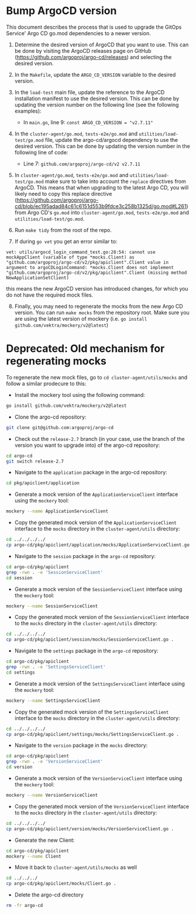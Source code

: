 # Bump ArgoCD version

This document describes the process that is used to upgrade the GitOps Service' Argo CD go.mod dependencies to a newer version.

1. Determine the desired version of ArgoCD that you want to use. This can be done by visiting the ArgoCD releases page on GitHub (<https://github.com/argoproj/argo-cd/releases>) and selecting the desired version.

2. In the `Makefile`, update the `ARGO_CD_VERSION` variable to the desired version.

3. In the `load-test` main file, update the reference to the ArgoCD installation manifest to use the desired version. This can be done by updating the version number on the following line (see the following examples):

    - In `main.go`, line 9: `const ARGO_CD_VERSION = "v2.7.11"`

4. In the `cluster-agent/go.mod`, `tests-e2e/go.mod` and `utilities/load-test/go.mod` file, update the argo-cd/argocd dependency to use the desired version. This can be done by updating the version number in the following line of code:

    - Line 7: `github.com/argoproj/argo-cd/v2 v2.7.11`

5. In `cluster-agent/go.mod`, `tests-e2e/go.mod` and `utilities/load-test/go.mod` make sure to take into account the `replace` directives from ArgoCD. This means that when upgrading to the latest Argo CD, you will likely need to copy this replace directive (https://github.com/argoproj/argo-cd/blob/ec195adad84c61c6151d553b9fdce3c258b1325d/go.mod#L261) from Argo CD's `go.mod` into  `cluster-agent/go.mod`, `tests-e2e/go.mod` and `utilities/load-test/go.mod`.

6. Run `make tidy` from the root of the repo.

7. If during `go vet` you get an error similar to:

```shell
vet: utils/argocd_login_command_test.go:28:54: cannot use mockAppClient (variable of type *mocks.Client) as "github.com/argoproj/argo-cd/v2/pkg/apiclient".Client value in argument to argoCDLoginCommand: *mocks.Client does not implement "github.com/argoproj/argo-cd/v2/pkg/apiclient".Client (missing method NewApplicationSetClient)
```

this means the new ArgoCD version has introduced changes, for which you do not have the required mock files.

8. Finally, you may need to regenerate the mocks from the new Argo CD version. You can run `make mocks` from the repository root. Make sure you are using the latest version of mockery (i.e. `go install github.com/vektra/mockery/v2@latest`)


# Deprecated: Old mechanism for regenerating mocks

To regenerate the new mock files, go to `cd cluster-agent/utils/mocks` and follow a similar prodecure to this:

- Install the mockery tool using the following command:

```bash
go install github.com/vektra/mockery/v2@latest
```

- Clone the argo-cd repository:

```bash
git clone git@github.com:argoproj/argo-cd
```

- Check out the `release-2.7` branch (in your case, use the branch of the version you want to upgrade into) of the argo-cd repository:

```bash
cd argo-cd
git switch release-2.7
```

- Navigate to the `application` package in the argo-cd repository:

```bash
cd pkg/apiclient/application
```

- Generate a mock version of the `ApplicationServiceClient` interface using the `mockery` tool:

```bash
mockery --name ApplicationServiceClient
```

- Copy the generated mock version of the `ApplicationServiceClient` interface to the `mocks` directory in the `cluster-agent/utils` directory:

```bash
cd ../../../../
cp argo-cd/pkg/apiclient/application/mocks/ApplicationServiceClient.go .
```

- Navigate to the `session` package in the `argo-cd` repository:

```bash
cd argo-cd/pkg/apiclient
grep -rwn . -e 'SessionServiceClient'
cd session
```

- Generate a mock version of the `SessionServiceClient` interface using the `mockery` tool:

```bash
mockery --name SessionServiceClient
```

- Copy the generated mock version of the `SessionServiceClient` interface to the `mocks` directory in the `cluster-agent/utils` directory:

```bash
cd ../../../../
cp argo-cd/pkg/apiclient/session/mocks/SessionServiceClient.go .
```

- Navigate to the `settings` package in the `argo-cd` repository:

```bash
cd argo-cd/pkg/apiclient
grep -rwn . -e 'SettingsServiceClient'
cd settings
```

- Generate a mock version of the `SettingsServiceClient` interface using the `mockery` tool:

```bash
mockery --name SettingsServiceClient
```

- Copy the generated mock version of the `SettingsServiceClient` interface to the `mocks` directory in the `cluster-agent/utils` directory:

```bash
cd ../../../../
cp argo-cd/pkg/apiclient/settings/mocks/SettingsServiceClient.go .
```

- Navigate to the `version` package in the `mocks` directory:

```bash
cd argo-cd/pkg/apiclient
grep -rwn . -e 'VersionServiceClient'
cd version
```

- Generate a mock version of the `VersionServiceClient` interface using the `mockery` tool:

```bash
mockery --name VersionServiceClient
```

- Copy the generated mock version of the `VersionServiceClient` interface to the `mocks` directory in the `cluster-agent/utils` directory:

```bash
cd ../../../../
cp argo-cd/pkg/apiclient/version/mocks/VersionServiceClient.go .
```

- Generate the new Client:

```bash
cd argo-cd/pkg/apiclient
mockery --name Client
```

- Move it back to `cluster-agent/utils/mocks` as well

```bash
cd ../../../
cp argo-cd/pkg/apiclient/mocks/Client.go .
```
- Delete the argo-cd directory

```bash
rm -fr argo-cd
```
